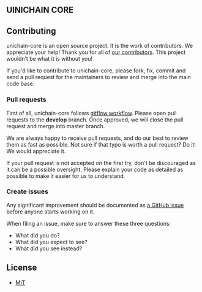 
## UINICHAIN CORE

## Contributing
unichain-core is an open source project.
It is the work of contributors. We appreciate your help!
Thank you for all of [our contributors](https://github.com/uniworld-io/unichain-core/graphs/contributors). This project wouldn’t be what it is without you!


If you'd like to contribute to unichain-core, please fork, fix, commit and send a pull request for the maintainers to review and merge into the main code base.   

### Pull requests

First of all, unichain-core follows [gitflow workflow](
https://www.atlassian.com/git/tutorials/comparing-workflows/gitflow-workflow).
Please open pull requests to the **develop** branch. Once approved,
we will close the pull request and merge into master branch.

We are always happy to receive pull requests, and do our best to
review them as fast as possible. Not sure if that typo is worth a pull
request? Do it! We would appreciate it.

If your pull request is not accepted on the first try, don't be
discouraged as it can be a possible oversight. Please explain your code as
detailed as possible to make it easier for us to understand.

### Create issues

Any significant improvement should be documented as [a GitHub
issue](https://github.com/uniworld-io/unichain-core/issues) before anyone
starts working on it.

When filing an issue, make sure to answer these three questions:

- What did you do?
- What did you expect to see?
- What did you see instead?

## License
* [MIT](https://github.com/unichainprotocol/unichain-core/blob/master/LICENSE)
